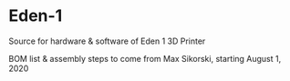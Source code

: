 # Eden-1
Source for hardware &amp; software of Eden 1 3D Printer

BOM list & assembly steps to come from Max Sikorski, starting August 1, 2020
